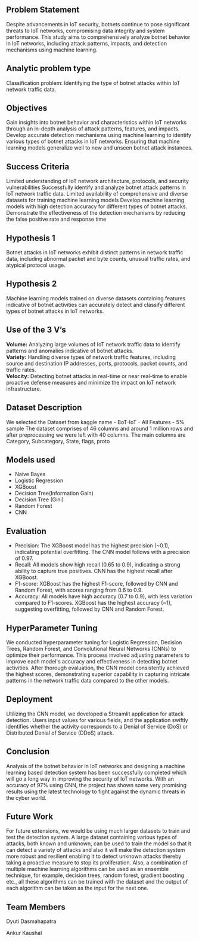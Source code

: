 <h2>Problem Statement</h2>
  <p>Despite advancements in IoT security, botnets continue to pose significant threats to IoT networks, compromising data integrity and system performance. This study aims to comprehensively analyze botnet behavior in IoT networks, including attack patterns, impacts, and detection mechanisms using machine learning.</p>

  <h2>Analytic problem type</h2>
  <p>Classification problem: Identifying the type of botnet attacks within IoT network traffic data.</p>

  <h2>Objectives</h2>
  <p>Gain insights into botnet behavior and characteristics within IoT networks through an in-depth analysis of attack patterns, features, and impacts. Develop accurate detection mechanisms using machine learning to identify various types of botnet attacks in IoT networks. Ensuring that machine learning models generalize well to new and unseen botnet attack instances.</p>

  <h2>Success Criteria</h2>
  <p>Limited understanding of IoT network architecture, protocols, and security vulnerabilities Successfully identify and analyze botnet attack patterns in IoT network traffic data. Limited availability of comprehensive and diverse datasets for training machine learning models Develop machine learning models with high detection accuracy for different types of botnet attacks. Demonstrate the effectiveness of the detection mechanisms by reducing the false positive rate and response time</p>

  <h2>Hypothesis 1</h2>
  <p>Botnet attacks in IoT networks exhibit distinct patterns in network traffic data, including abnormal packet and byte counts, unusual traffic rates, and atypical protocol usage.</p>

  <h2>Hypothesis 2</h2>
  <p>Machine learning models trained on diverse datasets containing features indicative of botnet activities can accurately detect and classify different types of botnet attacks in IoT networks.</p>

  <h2>Use of the 3 V’s</h2>
  <p><strong>Volume:</strong> Analyzing large volumes of IoT network traffic data to identify patterns and anomalies indicative of botnet attacks.<br>
    <strong>Variety:</strong> Handling diverse types of network traffic features, including source and destination IP addresses, ports, protocols, packet counts, and traffic rates.<br>
    <strong>Velocity:</strong> Detecting botnet attacks in real-time or near real-time to enable proactive defense measures and minimize the impact on IoT network infrastructure.</p>

  <h2>Dataset Description</h2>
  <p>We selected the Dataset from kaggle name - BoT-IoT - All Features - 5% sample The dataset comprises of 46 columns and around 1 million rows and after preprocessing we were left with 40 columns. The main columns are Category, Subcategory, State, flags, proto</p>

  <h2> Models used </h2>
  <ul>
    <li>Naive Bayes</li>
    <li>Logistic Regression</li>
    <li>XGBoost</li>
    <li>Decision Tree(Information Gain)</li>
    <li>Decision Tree (Gini)</li>
    <li>Random Forest</li>
    <li>CNN</li>
  </ul>

  <h2>Evaluation</h2>
  <ul>
    <li>Precision: The XGBoost model has the highest precision (~0.1), indicating potential overfitting. The CNN model follows with a precision of 0.97.</li>
    <li>Recall: All models show high recall (0.65 to 0.9), indicating a strong ability to capture true positives. CNN has the highest recall after XGBoost.</li>
    <li>F1-score: XGBoost has the highest F1-score, followed by CNN and Random Forest, with scores ranging from 0.6 to 0.9.</li>
    <li>Accuracy: All models have high accuracy (0.7 to 0.9), with less variation compared to F1-scores. XGBoost has the highest accuracy (~1), suggesting overfitting, followed by CNN and Random Forest.</li>
  </ul>

  <h2>HyperParameter Tuning</h2>
  <p>We conducted hyperparameter tuning for Logistic Regression, Decision Trees, Random Forest, and Convolutional Neural Networks (CNNs) to optimize their performance. This process involved adjusting parameters to improve each model's accuracy and effectiveness in detecting botnet activities. After thorough evaluation, the CNN model consistently achieved the highest scores, demonstrating superior capability in capturing intricate patterns in the network traffic data compared to the other models.</p>

  <h2>Deployment</h2>
  <p>Utilizing the CNN model, we developed a Streamlit application for attack detection. Users input values for various fields, and the application swiftly identifies whether the activity corresponds to a Denial of Service (DoS) or Distributed Denial of Service (DDoS) attack.</p>
  <h2>Conclusion</h2>
  <p>Analysis of the botnet behavior in IoT networks and designing a machine learning based detection system has been successfully completed which will go a long way in improving the security of IoT networks. With an accuracy of 97% using CNN, the project has shown some very promising results using the latest technology to fight against the dynamic threats in the cyber world.
</p>

<h2>Future Work</h2>
<p>For future extensions, we would be using much larger datasets to train and test the detection system. A large dataset containing various types of attacks, both known and unknown, can be used to train the model so that it can detect a variety of attacks and also it will make the detection system more robust and resilient enabling it to detect unknown attacks thereby taking a proactive measure to stop its proliferation. Also, a combination of multiple machine learning algorithms can be used as an ensemble technique, for example, decision trees, random forest, gradient boosting etc., all these algorithms can be trained with the dataset and the output of each algorithm can be taken as the input for the next one. </p>

<h2>Team Members</h2>
<p>Dyuti Dasmahapatra</p>
<p> Ankur Kaushal</p>
